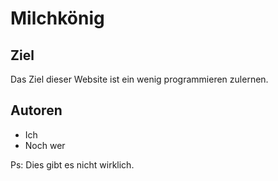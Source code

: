 # Milchkönig

## Ziel
Das Ziel dieser Website ist ein wenig programmieren zulernen.

## Autoren 
* Ich
* Noch wer

Ps: Dies gibt es nicht wirklich.


